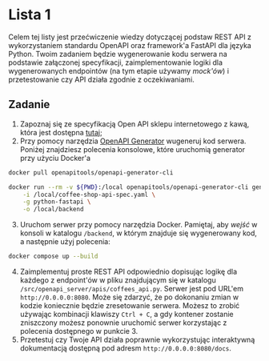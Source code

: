 # Lista 1

Celem tej listy jest przećwiczenie wiedzy dotyczącej podstaw REST API z wykorzystaniem standardu OpenAPI oraz framework'a FastAPI dla języka Python.
Twoim zadaniem będzie wygenerowanie kodu serwera na podstawie załączonej specyfikacji, zaimplementowanie logiki dla wygenerowanych endpointów 
(na tym etapie używamy *mock'ów*) i przetestowanie czy API działa zgodnie z oczekiwaniami.

## Zadanie

1. Zapoznaj się ze specyfikacją Open API sklepu internetowego z kawą, która jest dostępna [tutaj](./coffee-shop-api-spec.yaml);
2. Przy pomocy narzędzia [OpenAPI Generator](https://openapi-generator.tech/docs/installation/) wugeneruj kod serwera. Poniżej znajdziesz polecenia konsolowe, które uruchomią generator przy użyciu Docker'a
```bash
docker pull openapitools/openapi-generator-cli

docker run --rm -v ${PWD}:/local openapitools/openapi-generator-cli generate \
    -i /local/coffee-shop-api-spec.yaml \
    -g python-fastapi \
    -o /local/backend
```
3. Uruchom serwer przy pomocy narzędzia Docker. Pamiętaj, aby *wejść* w konsoli w katalogu `/backend`, w którym znajduje się wygenerowany kod, a następnie użyj polecenia:
```bash
docker compose up --build
```
4. Zaimplementuj proste REST API odpowiednio dopisując logikę dla każdego z endpoint'ów w pliku znajdującym się w katalogu `/src/openapi_server/apis/coffees_api.py`. Serwer jest pod URL'em `http://0.0.0.0:8080`. Może się zdarzyć, że po dokonaniu zmian w kodzie koniecznie będzie zresetowanie serwera. Możesz to zrobić używając kombinacji klawiszy `Ctrl + C`, a gdy kontener zostanie zniszczony możesz ponownie uruchomić serwer korzystając z polecenia dostępnego w punkcie 3.
5. Przetestuj czy Twoje API działa poprawnie wykorzystując interaktywną dokumentacją dostępną pod adresm `http://0.0.0.0:8080/docs`.